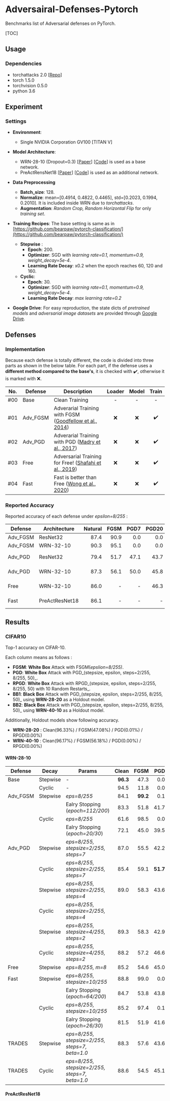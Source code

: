 # Adversairal-Defenses-Pytorch
Benchmarks list of Adversarial defenses on PyTorch.

[TOC]

## Usage

### Dependencies

- torchattacks 2.0 [[Repo](https://github.com/Harry24k/adversairal-attacks-pytorch)]
- torch 1.5.0
- torchvision 0.5.0
- python 3.6



## Experiment

### Settings
* **Environment**:
	
	* Single NVIDIA Corporation GV100 [TITAN V]
* **Model Architecture**:

  * WRN-28-10 (Dropout=0.3) [[Paper](https://arxiv.org/abs/1605.07146)] [[Code](https://github.com/bearpaw/pytorch-classification/blob/master/models/cifar/wrn.py)] is used as a base network.
  * PreActRensNet18 [[Paper](https://arxiv.org/abs/1603.05027)] [[Code](https://github.com/kuangliu/pytorch-cifar)] is used as an additional network.
* **Data Preprocessing**

	* **Batch_size**: 128.
	* **Normalize**: mean=[0.4914, 0.4822, 0.4465], std=[0.2023, 0.1994, 0.2010]. It is included inside WRN due to _torchattacks_.
	* **Augmentation**: _Random Crop, Random Horizontal Flip_ for only _training set_.
* **Training Recipes**: The base setting is same as in [https://github.com/bearpaw/pytorch-classification/](https://github.com/bearpaw/pytorch-classification/)
    * **Stepwise** :
        * **Epoch**: 200.
        * **Optimizer**: SGD with _learning rate=0.1, momentum=0.9, weight_decay=5e-4_.
        * **Learning Rate Decay**: x0.2 when the epoch reaches 60, 120 and 160.
    * **Cyclic**:
        * **Epoch**: 30.
        * **Optimizer**: SGD with _learning rate=0.1, momentum=0.9, weight_decay=5e-4_.
        * **Learning Rate Decay**: _max learning rate=0.2_
* **Google Drive**: For easy reproduction, the state dicts of _pretrained models_ and _adversarial image datasets_ are provided through [Google Drive](https://drive.google.com/drive/folders/1aGcq-mTz0jm6MLS2m3RS6aMwpjRdOrBp?usp=sharing).



## Defenses
### Implementation

Because each defense is totally different, the code is divided into three parts as shown in the below table. For each part, if the defense uses a **different method compared to the base's**, it is checked with :heavy_check_mark:, otherwise it is marked with :x:.

| No.  | Defense  | Description                                                  | Loader | Model |       Train        |
| :--: | -------- | ------------------------------------------------------------ | :----: | :---: | :----------------: |
| #00  | Base     | Clean Training                                               |   -    |   -   |         -          |
| #01  | Adv_FGSM | Adverarial Training with FGSM ([Goodfellow et al., 2014](https://arxiv.org/abs/1412.6572)) |  :x:   |  :x:  | :heavy_check_mark: |
| #02  | Adv_PGD  | Adverarial Training with PGD ([Madry et al., 2017](https://arxiv.org/abs/1706.06083)) |  :x:   |  :x:  | :heavy_check_mark: |
| #03  | Free     | Adversarial Training for Free! ([Shafahi et al., 2019](https://arxiv.org/abs/1904.12843)) |  :x:   |  :x:  | :heavy_check_mark: |
| #04  | Fast     | Fast is better than Free ([Wong et al., 2020](https://arxiv.org/abs/2001.03994)) |  :x:   |  :x:  | :heavy_check_mark: |



### Reported Accuracy

Reported accuracy of each defense under _epsilon=8/255_ :

| Defense  | Architecture   | Natural | FGSM | PGD7 | PGD20 | PGD50 | Remarks            |
| -------- | -------------- | ------: | ---: | ---: | ----: | ----: | ------------------ |
| Adv_FGSM | ResNet32       |    87.4 | 90.9 |  0.0 |   0.0 |     - |                    |
| Adv_FGSM | WRN-32-10      |    90.3 | 95.1 |  0.0 |   0.0 |     - |                    |
| Adv_PGD  | ResNet32       |    79.4 | 51.7 | 47.1 |  43.7 |     - | _7 steps training_ |
| Adv_PGD  | WRN-32-10      |    87.3 | 56.1 | 50.0 |  45.8 |     - | _7 steps training_ |
| Free     | WRN-32-10      |    86.0 |    - |    - |  46.3 |     - | _PGD restart=10_   |
| Fast     | PreActResNet18 |    86.1 |    - |    - |     - |  46.1 | _PGD restart=10_   |



## Results

### CIFAR10

Top-1 accuracy on CIFAR-10.

Each column means as follows :

* **FGSM**: **White Box** Attack with FSGM(_epslion_=_8/255)_.
* **PGD**: **White Box** Attack with PGD_(stepsize, epsilon, steps=2/255, 8/255, 50)_.
* **RPGD**: **White Box** Attack with RPGD_(stepsize, epsilon, steps=2/255, 8/255, 50) with 10 Random Restarts_.
* **BB1**: **Black Box** Attack with PGD_(stepsize, epsilon, steps=2/255, 8/255, 50)_ using **WRN-28-20** as a Holdout model.
* **BB2**: **Black Box** Attack with PGD_(stepsize, epsilon, steps=2/255, 8/255, 50)_ using **WRN-40-10** as a Holdout model.

Additionally, Holdout models show following accuracy.
* **WRN-28-20** : Clean(96.33%) / FGSM(47.08%) / PGD(0.01%) / RPGD(0.00%)
* **WRN-40-10** : Clean(96.17%) / FGSM(56.18%) / PGD(0.00%) / RPGD(0.00%)



#### WRN-28-10

| Defense  | Decay    | Params                                         |    Clean |     FGSM |      PGD |     RPGD |  BB1 |  BB2 | Time(_h_) |
| -------- | -------- | ---------------------------------------------- | -------: | -------: | -------: | -------: | ---: | ---: | --------: |
| Base     | Stepwise | -                                              | **96.3** |     47.3 |      0.0 |      0.0 |  2.7 |  5.8 |     10.3h |
|          | Cyclic   | -                                              |     94.5 |     11.8 |      0.0 |      0.0 |  7.2 |  9.7 |      1.4h |
| Adv_FGSM | Stepwise | _eps=8/255_                                    |     84.1 | **99.2** |      0.1 |      0.0 | 84.2 | 84.7 |     19.4h |
|          |          | Ealry Stopping (_epoch=112/200_)               |     83.3 |     51.8 |     41.7 |     41.3 | 82.2 | 82.2 |         - |
|          | Cyclic   | _eps=8/255_                                    |     61.6 |     98.5 |      0.0 |      0.0 | 68.0 | 68.3 |      2.4h |
|          |          | Ealry Stopping (_epoch=20/30_)                 |     72.1 |     45.0 |     39.5 |     39.1 | 70.2 | 70.3 |         - |
| Adv_PGD  | Stepwise | _eps=8/255, stepsize=2/255, steps=7_           |     87.0 |     55.5 |     42.2 |     41.1 | 86.0 | 86.2 |     67.5h |
|          | Cyclic   | _eps=8/255, stepsize=2/255, steps=7_           |     85.4 |     59.1 | **51.7** | **51.3** | 84.4 | 84.4 |     11.1h |
|          | Stepwise | _eps=8/255, stepsize=2/255, steps=4_           |     89.0 |     58.3 |     43.6 |     43.0 | 88.2 | 88.3 |     47.3h |
|          | Cyclic   | _eps=8/255, stepsize=2/255, steps=4_           |          |          |          |          |      |      |           |
|          | Stepwise | _eps=8/255, stepsize=4/255, steps=2_           |     89.3 |     58.3 |     42.9 |     42.5 | 88.3 | 88.3 |     28.6h |
|          | Cyclic   | _eps=8/255, stepsize=4/255, steps=2_           |     88.2 |     57.2 |     46.6 |     46.3 | 87.2 | 87.2 |      3.6h |
| Free     | Stepwise | _eps=8/255, m=8_                               |     85.2 |     54.6 |     45.0 |     44.7 | 84.3 | 84.2 |      9.3h |
| Fast     | Stepwise | _eps=8/255, stepsize=10/255_                   |     88.8 |     99.0 |      0.0 |      0.0 | 81.5 | 81.8 |     19.4h |
|          |          | Ealry Stopping (_epoch=64/200_)                |     84.7 |     53.8 |     43.8 |     43.4 | 83.5 | 83.4 |         - |
|          | Cyclic   | _eps=8/255, stepsize=10/255_                   |     85.2 |     97.4 |      0.1 |      0.0 | 85.2 | 85.9 |      2.6h |
|          |          | Ealry Stopping (_epoch=26/30_)                 |     81.5 |     51.9 |     41.6 |     41.3 | 79.9 | 80.0 |         - |
| TRADES   | Stepwise | _eps=8/255, stepsize=2/255, steps=7, beta=1.0_ |     88.3 |     57.6 |     43.6 |     43.1 | 87.3 | 87.1 |    104.3h |
| TRADES   | Cyclic   | _eps=8/255, stepsize=2/255, steps=7, beta=1.0_ |     88.6 |     54.5 |     45.1 |     44.7 | 87.0 | 87.1 |     15.5h |



#### PreActResNet18

